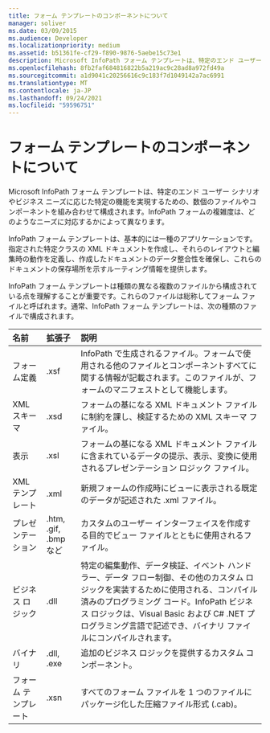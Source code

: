 ```yaml
---
title: フォーム テンプレートのコンポーネントについて
manager: soliver
ms.date: 03/09/2015
ms.audience: Developer
ms.localizationpriority: medium
ms.assetid: b51361fe-cf29-f890-9876-5aebe15c73e1
description: Microsoft InfoPath フォーム テンプレートは、特定のエンド ユーザー シナリオやビジネス ニーズに応じた特定の機能を実現するための、数個のファイルやコンポーネントを組み合わせて構成されます。InfoPath フォームの複雑度は、どのようなニーズに対応するかによって異なります。
ms.openlocfilehash: 8fb2faf684816822b5a219ac9c28ad8a972fd49a
ms.sourcegitcommit: a1d9041c20256616c9c183f7d1049142a7ac6991
ms.translationtype: MT
ms.contentlocale: ja-JP
ms.lasthandoff: 09/24/2021
ms.locfileid: "59596751"
---
```

# <a name="about-form-template-components"></a>フォーム テンプレートのコンポーネントについて

Microsoft InfoPath フォーム テンプレートは、特定のエンド ユーザー シナリオやビジネス ニーズに応じた特定の機能を実現するための、数個のファイルやコンポーネントを組み合わせて構成されます。InfoPath フォームの複雑度は、どのようなニーズに対応するかによって異なります。
  
InfoPath フォーム テンプレートは、基本的には一種のアプリケーションです。指定された特定クラスの XML ドキュメントを作成し、それらのレイアウトと編集時の動作を定義し、作成したドキュメントのデータ整合性を確保し、これらのドキュメントの保存場所を示すルーティング情報を提供します。
  
InfoPath フォーム テンプレートは種類の異なる複数のファイルから構成されている点を理解することが重要です。これらのファイルは総称してフォーム ファイルと呼ばれます。通常、InfoPath フォーム テンプレートは、次の種類のファイルで構成されます。
  
|**名前**|**拡張子**|**説明**|
|:-----|:-----|:-----|
|フォーム定義  <br/> |.xsf  <br/> |InfoPath で生成されるファイル。フォームで使用される他のファイルとコンポーネントすべてに関する情報が記載されます。このファイルが、フォームのマニフェストとして機能します。  <br/> |
|XML スキーマ  <br/> |.xsd  <br/> |フォームの基になる XML ドキュメント ファイルに制約を課し、検証するための XML スキーマ ファイル。  <br/> |
|表示  <br/> |.xsl  <br/> |フォームの基になる XML ドキュメント ファイルに含まれているデータの提示、表示、変換に使用されるプレゼンテーション ロジック ファイル。  <br/> |
|XML テンプレート  <br/> |.xml  <br/> |新規フォームの作成時にビューに表示される既定のデータが記述された .xml ファイル。  <br/> |
|プレゼンテーション  <br/> |.htm, .gif, .bmp など  <br/> |カスタムのユーザー インターフェイスを作成する目的でビュー ファイルとともに使用されるファイル。  <br/> |
|ビジネス ロジック  <br/> |.dll  <br/> |特定の編集動作、データ検証、イベント ハンドラー、データ フロー制御、その他のカスタム ロジックを実装するために使用される、コンパイル済みのプログラミング コード。InfoPath ビジネス ロジックは、Visual Basic および C# .NET プログラミング言語で記述でき、バイナリ ファイルにコンパイルされます。  <br/> |
|バイナリ  <br/> |.dll, .exe  <br/> | 追加のビジネス ロジックを提供するカスタム コンポーネント。  <br/> |
|フォーム テンプレート  <br/> |.xsn  <br/> |すべてのフォーム ファイルを 1 つのファイルにパッケージ化した圧縮ファイル形式 (.cab)。  <br/> |
   

